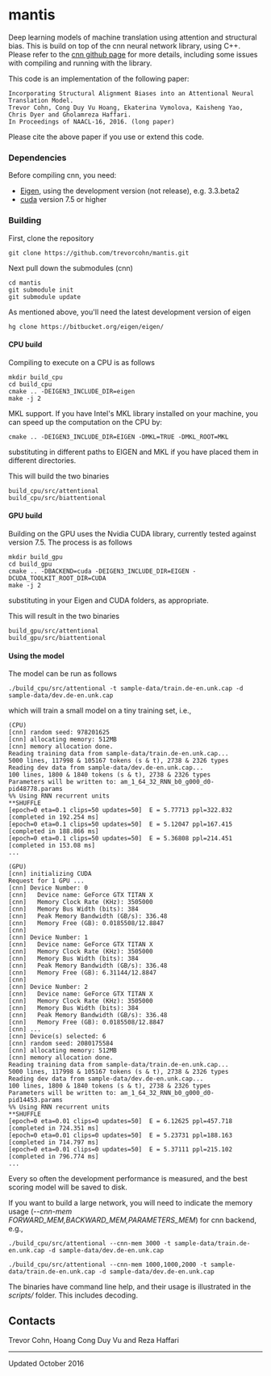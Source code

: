 # mantis

Deep learning models of machine translation using attention and structural bias. This is build on top of the cnn neural network library, using
C++. Please refer to the [cnn github page](http://github.com/clab/cnn) for more details, including some issues with compiling and running with
the library. 

This code is an implementation of the following paper:

    Incorporating Structural Alignment Biases into an Attentional Neural Translation Model. 
    Trevor Cohn, Cong Duy Vu Hoang, Ekaterina Vymolova, Kaisheng Yao, Chris Dyer and Gholamreza Haffari. 
    In Proceedings of NAACL-16, 2016. (long paper)

Please cite the above paper if you use or extend this code.

### Dependencies

Before compiling cnn, you need:
 * [Eigen](https://bitbucket.org/eigen/eigen), using the development version (not release), e.g. 3.3.beta2
 * [cuda](https://developer.nvidia.com/cuda-toolkit) version 7.5 or higher

### Building

First, clone the repository

    git clone https://github.com/trevorcohn/mantis.git

Next pull down the submodules (cnn)

    cd mantis
    git submodule init 
    git submodule update

As mentioned above, you'll need the latest development version of eigen

    hg clone https://bitbucket.org/eigen/eigen/

#### CPU build

Compiling to execute on a CPU is as follows

    mkdir build_cpu
    cd build_cpu
    cmake .. -DEIGEN3_INCLUDE_DIR=eigen
    make -j 2

MKL support. If you have Intel's MKL library installed on your machine, you can speed up the computation on the CPU by:

    cmake .. -DEIGEN3_INCLUDE_DIR=EIGEN -DMKL=TRUE -DMKL_ROOT=MKL

substituting in different paths to EIGEN and MKL if you have placed them in different directories. 

This will build the two binaries
    
    build_cpu/src/attentional
    build_cpu/src/biattentional


#### GPU build

Building on the GPU uses the Nvidia CUDA library, currently tested against version 7.5.
The process is as follows

    mkdir build_gpu
    cd build_gpu
    cmake .. -DBACKEND=cuda -DEIGEN3_INCLUDE_DIR=EIGEN -DCUDA_TOOLKIT_ROOT_DIR=CUDA
    make -j 2

substituting in your Eigen and CUDA folders, as appropriate.

This will result in the two binaries

    build_gpu/src/attentional
    build_gpu/src/biattentional

#### Using the model

The model can be run as follows

    ./build_cpu/src/attentional -t sample-data/train.de-en.unk.cap -d sample-data/dev.de-en.unk.cap 

which will train a small model on a tiny training set, i.e.,

    (CPU)
    [cnn] random seed: 978201625
    [cnn] allocating memory: 512MB
    [cnn] memory allocation done.
    Reading training data from sample-data/train.de-en.unk.cap...
    5000 lines, 117998 & 105167 tokens (s & t), 2738 & 2326 types
    Reading dev data from sample-data/dev.de-en.unk.cap...
    100 lines, 1800 & 1840 tokens (s & t), 2738 & 2326 types
    Parameters will be written to: am_1_64_32_RNN_b0_g000_d0-pid48778.params
    %% Using RNN recurrent units
    **SHUFFLE
    [epoch=0 eta=0.1 clips=50 updates=50]  E = 5.77713 ppl=322.832 [completed in 192.254 ms]
    [epoch=0 eta=0.1 clips=50 updates=50]  E = 5.12047 ppl=167.415 [completed in 188.866 ms]
    [epoch=0 eta=0.1 clips=50 updates=50]  E = 5.36808 ppl=214.451 [completed in 153.08 ms]
    ...

    (GPU)
    [cnn] initializing CUDA
    Request for 1 GPU ...
    [cnn] Device Number: 0
    [cnn]   Device name: GeForce GTX TITAN X
    [cnn]   Memory Clock Rate (KHz): 3505000
    [cnn]   Memory Bus Width (bits): 384
    [cnn]   Peak Memory Bandwidth (GB/s): 336.48
    [cnn]   Memory Free (GB): 0.0185508/12.8847
    [cnn]
    [cnn] Device Number: 1
    [cnn]   Device name: GeForce GTX TITAN X
    [cnn]   Memory Clock Rate (KHz): 3505000
    [cnn]   Memory Bus Width (bits): 384
    [cnn]   Peak Memory Bandwidth (GB/s): 336.48
    [cnn]   Memory Free (GB): 6.31144/12.8847
    [cnn]
    [cnn] Device Number: 2
    [cnn]   Device name: GeForce GTX TITAN X
    [cnn]   Memory Clock Rate (KHz): 3505000
    [cnn]   Memory Bus Width (bits): 384
    [cnn]   Peak Memory Bandwidth (GB/s): 336.48
    [cnn]   Memory Free (GB): 0.0185508/12.8847
    [cnn] ...
    [cnn] Device(s) selected: 6
    [cnn] random seed: 2080175584
    [cnn] allocating memory: 512MB
    [cnn] memory allocation done.
    Reading training data from sample-data/train.de-en.unk.cap...
    5000 lines, 117998 & 105167 tokens (s & t), 2738 & 2326 types
    Reading dev data from sample-data/dev.de-en.unk.cap...
    100 lines, 1800 & 1840 tokens (s & t), 2738 & 2326 types
    Parameters will be written to: am_1_64_32_RNN_b0_g000_d0-pid14453.params
    %% Using RNN recurrent units
    **SHUFFLE
    [epoch=0 eta=0.01 clips=0 updates=50]  E = 6.12625 ppl=457.718 [completed in 724.351 ms]
    [epoch=0 eta=0.01 clips=0 updates=50]  E = 5.23731 ppl=188.163 [completed in 714.797 ms]
    [epoch=0 eta=0.01 clips=0 updates=50]  E = 5.37111 ppl=215.102 [completed in 796.774 ms]
    ...

Every so often the development performance is measured, and the best scoring model will be saved to disk.

If you want to build a large network, you will need to indicate the memory usage (*--cnn-mem FORWARD_MEM,BACKWARD_MEM,PARAMETERS_MEM*) for cnn backend, e.g.,

    ./build_cpu/src/attentional --cnn-mem 3000 -t sample-data/train.de-en.unk.cap -d sample-data/dev.de-en.unk.cap
  
    ./build_cpu/src/attentional --cnn-mem 1000,1000,2000 -t sample-data/train.de-en.unk.cap -d sample-data/dev.de-en.unk.cap

The binaries have command line help, and their usage is illustrated in the *scripts/* folder. This includes
decoding.

## Contacts

Trevor Cohn, Hoang Cong Duy Vu and Reza Haffari 

---
Updated October 2016
